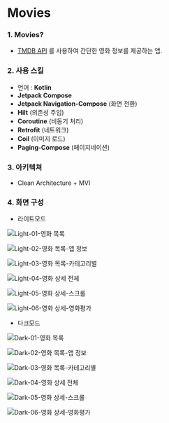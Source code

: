# Movies

### 1. Movies?
* [TMDB API](https://developer.themoviedb.org/docs/getting-started) 를 사용하여 간단한 영화 정보를 제공하는 앱.

### 2. 사용 스킬
* 언어 : **Kotlin**
* **Jetpack Compose**
* **Jetpack Navigation-Compose** (화면 전환)
* **Hilt** (의존성 주입)
* **Coroutine** (비동기 처리)
* **Retrofit** (네트워크)
* **Coil** (이미지 로드)
* **Paging-Compose** (페이지네이션)

### 3. 아키텍쳐
* Clean Architecture + MVI

### 4. 화면 구성
* 라이트모드

![Light-01-영화 목록](https://github.com/user-attachments/assets/f19717b5-a26d-4340-b71e-aad5014d8259)

![Light-02-영화 목록-앱 정보](https://github.com/user-attachments/assets/5138fa2b-4ffb-4617-860c-0ea83f7205d4)

![Light-03-영화 목록-카테고리별](https://github.com/user-attachments/assets/5f6a94d2-a7b7-45a6-807c-eeeab6fc7190)

![Light-04-영화 상세 전체](https://github.com/user-attachments/assets/1afe4aeb-468e-4ff9-a3d9-08a2ff097989)

![Light-05-영화 상세-스크롤](https://github.com/user-attachments/assets/79606e72-fd8a-43c1-af90-03e0e80f5d92)

![Light-06-영화 상세-영화평가](https://github.com/user-attachments/assets/89f3f677-ee19-421f-af88-d2efc0d71cf6)

* 다크모드

![Dark-01-영화 목록](https://github.com/user-attachments/assets/2294bfb3-448f-4d22-877d-c795357f10bf)

![Dark-02-영화 목록-앱 정보](https://github.com/user-attachments/assets/160f90d1-341e-4bdf-a26a-27103be311ea)

![Dark-03-영화 목록-카테고리별](https://github.com/user-attachments/assets/dc196954-c161-4ecb-b330-d6bc3462848a)

![Dark-04-영화 상세 전체](https://github.com/user-attachments/assets/50b81cbf-58fa-42a1-a098-2d0c2f99ee80)

![Dark-05-영화 상세-스크롤](https://github.com/user-attachments/assets/b5c70f62-0745-4f76-a366-2bb4e83e39e5)

![Dark-06-영화 상세-영화평가](https://github.com/user-attachments/assets/650bfb9e-472a-4369-b448-680c92c0eb3b)
